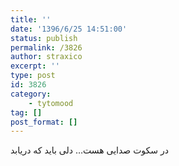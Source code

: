 ```yaml
---
title: ''
date: '1396/6/25 14:51:00'
status: publish
permalink: /3826
author: straxico
excerpt: ''
type: post
id: 3826
category:
    - tytomood
tag: []
post_format: []
---
```

در سکوت صدایی هست… دلی باید که دریابد